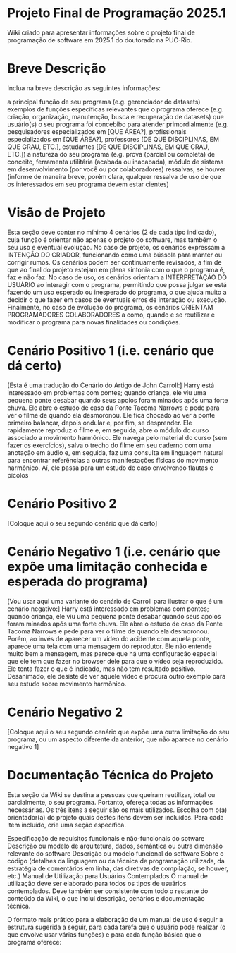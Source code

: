# Projeto Final de Programação 2025.1
Wiki criado para apresentar informações sobre o projeto final de programação de software em 2025.1 do doutorado na PUC-Rio.

# Breve Descrição

Inclua na breve descrição as seguintes informações:

a principal função de seu programa (e.g. gerenciador de datasets)
exemplos de funções específicas relevantes que o programa oferece (e.g. criação, organização, manutenção, busca e recuperação de datasets)
que usuário(s) o seu programa foi concebibo para atender primordialmente (e.g. pesquisadores especializados em [QUE ÁREA?], profissionais especializados em [QUE ÁREA?], professores [DE QUE DISCIPLINAS, EM QUE GRAU, ETC.], estudantes [DE QUE DISCIPLINAS, EM QUE GRAU, ETC.])
a natureza do seu programa (e.g. prova (parcial ou completa) de conceito, ferramenta utilitária (acabada ou inacabada), módulo de sistema em desenvolvimento (por você ou por colaboradores)
ressalvas, se houver (informe de maneira breve, porém clara, qualquer ressalva de uso de que os interessados em seu programa devem estar cientes)

# Visão de Projeto

Esta seção deve conter no mínimo 4 cenários (2 de cada tipo indicado), cuja função é orientar não apenas o projeto do software, mas também o seu uso e eventual evolução. No caso de projeto, os cenários expressam a INTENÇÃO DO CRIADOR, funcionando como uma bússola para manter ou corrigir rumos. Os cenários podem ser continuamente revisados, a fim de que ao final do projeto estejam em plena sintonia com o que o programa é, faz e não faz. No caso de uso, os cenários orientam a INTERPRETAÇÃO DO USUÁRIO ao interagir com o programa, permitindo que possa julgar se está fazendo um uso esperado ou inesperado do programa, o que ajuda muito a decidir o que fazer em casos de eventuais erros de interação ou execução. Finalmente, no caso de evolução do programa, os cenários ORIENTAM PROGRAMADORES COLABORADORES a como, quando e se reutilizar e modificar o programa para novas finalidades ou condições.

# Cenário Positivo 1 (i.e. cenário que dá certo)

[Esta é uma tradução do Cenário do Artigo de John Carroll:] Harry está interessado em problemas com pontes; quando criança, ele viu uma pequena ponte desabar quando seus apoios foram minados após uma forte chuva. Ele abre o estudo de caso da Ponte Tacoma Narrows e pede para ver o filme de quando ela desmoronou. Ele fica chocado ao ver a ponte primeiro balançar, depois ondular e, por fim, se desprender. Ele rapidamente reproduz o filme e, em seguida, abre o módulo do curso associado a movimento harmônico. Ele navega pelo material do curso (sem fazer os exercícios), salva o trecho do filme em seu caderno com uma anotação em áudio e, em seguida, faz uma consulta em linguagem natural para encontrar referências a outras manifestações físicas do movimento harmônico. Aí, ele passa para um estudo de caso envolvendo flautas e pícolos

# Cenário Positivo 2
[Coloque aqui o seu segundo cenário que dá certo]

# Cenário Negativo 1 (i.e. cenário que expõe uma limitação conhecida e esperada do programa)
[Vou usar aqui uma variante do cenário de Carroll para ilustrar o que é um cenário negativo:] Harry está interessado em problemas com pontes; quando criança, ele viu uma pequena ponte desabar quando seus apoios foram minados após uma forte chuva. Ele abre o estudo de caso da Ponte Tacoma Narrows e pede para ver o filme de quando ela desmoronou. Porém, ao invés de aparecer um vídeo do acidente com aquela ponte, aparece uma tela com uma mensagem do reprodutor. Ele não entende muito bem a mensagem, mas parece que há uma configuração especial que ele tem que fazer no browser dele para que o vídeo seja reproduzido. Ele tenta fazer o que é indicado, mas não tem resultado positivo. Desanimado, ele desiste de ver aquele vídeo e procura outro exemplo para seu estudo sobre movimento harmônico.


# Cenário Negativo 2
[Coloque aqui o seu segundo cenário que expõe uma outra limitação do seu programa, ou um aspecto diferente da anterior, que não aparece no cenário negativo 1]

# Documentação Técnica do Projeto
Esta seção da Wiki se destina a pessoas que queiram reutilizar, total ou parcialmente, o seu programa. Portanto, ofereça todas as informações necessárias. Os três itens a seguir são os mais utilizados. Escolha com o(a) orientador(a) do projeto quais destes itens devem ser incluídos. Para cada item incluído, crie uma seção específica.

Especificação de requisitos funcionais e não-funcionais do sotware
Descrição ou modelo de arquitetura, dados, semântica ou outra dimensão relevante do software
Descrição ou modelo funcional do software
Sobre o código (detalhes da linguagem ou da técnica de programação utilizada, da estratégia de comentários em linha, das diretivas de compilação, se houver, etc.)
Manual de Utilização para Usuários Contemplados
O manual de utilização deve ser elaborado para todos os tipos de usuários contemplados. Deve também ser consistente com todo o restante do conteúdo da Wiki, o que inclui descrição, cenários e documentação técnica.

O formato mais prático para a elaboração de um manual de uso é seguir a estrutura sugerida a seguir, para cada tarefa que o usuário pode realizar (o que envolve usar várias funções) e para cada função básica que o programa oferece:
